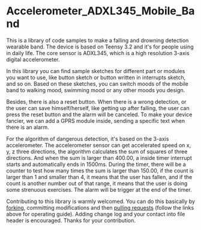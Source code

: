 # Accelerometer_ADXL345_Mobile_Band

This is a library of code samples to make a falling and drowning detection wearable band. The device is based on Teensy 3.2 and it's for people using in daily life. The core sensor is ADXL345, which is a high resolution 3-axis digital accelerometer. 

In this library you can find sample sketches for different part or modules you want to use, like button sketch or button written in interrupts sketch, and so on. Based on these sketches, you can switch moods of the mobile band to walking mood, swimming mood or any other moods you design. 

Besides, there is also a reset button. When there is a wrong detection, or the user can save himself/herself, like getting up after falling, the user can press the reset button and the alarm will be canceled. To make your device fancier, we can add a GPRS module inside, sending a specific text when there is an alarm. 

For the algorithm of dangerous detection, it's based on the 3-axis accelerometer. The accelerometer sensor can get accelerated speed on x, y, z three directions, the algorithm calculates the sum of squares of three directions. And when the sum is larger than 400.00, a inside timer interrupt starts and automatically ends in 1500ms. During the timer, there will be a counter to test how many times the sum is larger than 150.00, if the count is larger than 1 and smaller than 4, it means that the user has fallen, and if the count is another number out of that range, it means that the user is doing some strenuous exercises. The alarm will be trigger at the end of the timer. 

Contributing to this library is warmly welcomed. You can do this basically by [forking](https://help.github.com/articles/fork-a-repo), committing modifications and then [pulling requests](https://help.github.com/articles/using-pull-requests) (follow the links above for operating guide). Adding change log and your contact into file header is encouraged. Thanks for your contribution.
